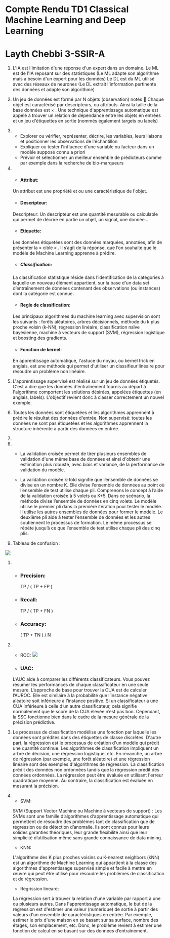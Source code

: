 # Compte Rendu TD1 Classical Machine Learning and Deep Learning
# Layth Chebbi 3-SSIR-A

1. L'IA est l'imitation d'une réponse d'un expert dans un domaine. Le ML est de l'IA reposant sur des statistiques (Le ML adapte son algorithme mais a besoin d'un expert pour les données) Le DL est du ML utilisé avec des réseaux de neurones (Le DL extrait l'information pertinente des données et adapte son algorithme)

1. Un jeu de données est formé par N objets (observation) notés  Chaque objet est caractérisé par   descripteurs, ou attributs. Ainsi la taille de la base données est × .
Une technique d'apprentissage automatique est appelé à trouver un relation de dépendance
entre les objets en entrées et un jeu d'étiquettes en sortie (nommés également targets ou
labels)
1.   
    *  Explorer ou vérifier, représenter, décrire,        les    variables, leurs liaisons et positionner les observations de l'échantillon
    * Expliquer ou tester l'influence d'une variable ou facteur dans un modèle supposé connu a priori
    * Prévoir et sélectionner un meilleur ensemble de prédicteurs comme par exemple dans la recherche de bio-marqueurs
1. 
    * #### Attribut:
    Un attribut est une propriété et ou une caractéristique de l'objet.
    * #### Descripteur:
    Descripteur: Un descripteur est une quantité mesurable ou calculable qui permet de décrire en partie un objet, un signal, une donnée… 
    * #### Etiquette:
    Les données étiquetées sont des données marquées, annotées, afin de présenter la  » cible « . Il s’agit de la réponse, que l’on souhaite que le modèle de Machine Learning apprenne à prédire.
    * ##### Classification:
    La classification statistique réside dans l’identification de la catégories à laquelle un nouveau élément appartient, sur la base d'un data set d’entraînement de données contenant des observations (ou instances) dont la catégorie est connue.
    * #### Regle de classification:
    Les principaux algorithmes du machine learning avec supervision sont les suivants : forêts aléatoires, arbres décisionnels, méthode du k plus proche voisin (k-NN), régression linéaire, classification naïve bayésienne, machine à vecteurs de support (SVM), régression logistique et boosting des gradients.
    * #### Fonction de kernel:
    En apprentissage automatique, l'astuce du noyau, ou kernel trick en anglais, est une méthode qui permet d'utiliser un classifieur linéaire pour résoudre un problème non linéaire.
1.  
    L'apprentissage supervisé est réalisé sur un jeu de données étiquetés. C'est à dire que les données d'entraînement fournis au départ à l'algorithme comportent les solutions désirées, appelées étiquettes (en anglais, labels). L'objectif revient donc à classer correctement un nouvel exemple.
1. 
    Toutes les données sont étiquetées et les algorithmes apprennent à prédire le résultat des données d'entrée. Non supervisé: toutes les données ne sont pas étiquetées et les algorithmes apprennent la structure inhérente à partir des données en entrée.
1. 
1. 
    *  La validation croisée permet de tirer plusieurs   ensembles de validation d'une même base de données et ainsi d'obtenir une estimation plus robuste, avec biais et variance, de la performance de validation du modèle.

    * La validation croisée k-fold signifie que l’ensemble de données se divise en un nombre K. Elle divise l’ensemble de données au point où l’ensemble de test utilise chaque pli. Comprenons le concept à l’aide de la validation croisée à 5 volets ou K+5. Dans ce scénario, la méthode divise l’ensemble de données en cinq volets. Le modèle utilise le premier pli dans la première itération pour tester le modèle. Il utilise les autres ensembles de données pour former le modèle. Le deuxième pli aide à tester l’ensemble de données et les autres soutiennent le processus de formation. Le même processus se répète jusqu’à ce que l’ensemble de test utilise chaque pli des cinq plis.

1. Tableau de confusion : 

![](https://www.lebigdata.fr/wp-content/uploads/2018/12/confusion-matrix-exemple-1024x576.jpg)
1.  * ### Precision:

        TP / ( TP + FP )
    * ### Recall:

        TP / ( TP + FN )
    * ### Accuracy:

        ( TP + TN ) / N
1.  * ROC: 
![](https://ichi.pro/assets/images/max/724/1*pk05QGzoWhCgRiiFbz-oKQ.png)

    * ### UAC:
    
    L’AUC aide à comparer les différents classificateurs. Vous pouvez résumer les performances de chaque classificateur en une seule mesure. L’approche de base pour trouver la CUA est de calculer l’AUROC. Elle est similaire à la probabilité que l’instance négative aléatoire soit inférieure à l’instance positive. Si un classificateur a une CUA inférieure à celle d’un autre classificateur, cela signifie normalement que le score de la CUA élevée n’est pas bon. Cependant, la SSC fonctionne bien dans le cadre de la mesure générale de la précision prédictive.

1. Le processus de classification modélise une fonction par laquelle les données sont prédites dans des étiquettes de classe discrètes. D'autre part, la régression est le processus de création d'un modèle qui prédit une quantité continue.
Les algorithmes de classification impliquent un arbre de décision, une régression logistique, etc. En revanche, un arbre de régression (par exemple, une forêt aléatoire) et une régression linéaire sont des exemples d'algorithmes de régression.
La classification prédit des données non ordonnées tandis que la régression prédit des données ordonnées.
La régression peut être évaluée en utilisant l'erreur quadratique moyenne. Au contraire, la classification est évaluée en mesurant la précision.
1.  * SVM:

    SVM (Support Vector Machine ou Machine à vecteurs de support) : Les SVMs sont une famille d’algorithmes d‘apprentissage automatique qui permettent de résoudre des problèmes tant de classification que de régression ou de détection d’anomalie. Ils sont connus pour leurs solides garanties théoriques, leur grande flexibilité ainsi que leur simplicité d’utilisation même sans grande connaissance de data mining.
    * KNN:

    L'algorithme des K plus proches voisins ou K-nearest neighbors (kNN) est un algorithme de Machine Learning qui appartient à la classe des algorithmes d'apprentissage supervisé simple et facile à mettre en œuvre qui peut être utilisé pour résoudre les problèmes de classification et de régression.
    * Regrission lineare:

    La régression sert à trouver la relation d'une variable par rapport à une ou plusieurs autres.
    Dans l'apprentissage automatique, le but de la régression est d'estimer une valeur (numérique) de sortie à partir des valeurs d'un ensemble de caractéristiques en entrée. Par exemple, estimer le prix d'une maison en se basant sur sa surface, nombre des étages, son emplacement, etc. Donc, le problème revient à estimer une fonction de calcul en se basant sur des données d’entraînement. 